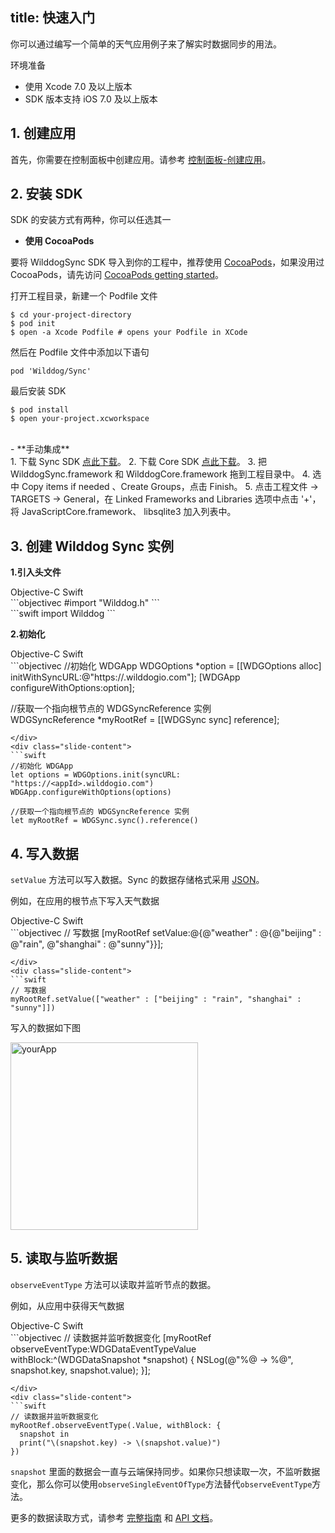 
title: 快速入门
---

你可以通过编写一个简单的天气应用例子来了解实时数据同步的用法。

<div class="env">
    <p class="env-title">环境准备</p>
    <ul>
        <li>使用 Xcode 7.0 及以上版本</li>
        <li> SDK 版本支持 iOS 7.0 及以上版本</li>
    </ul>
</div>

## 1. 创建应用

首先，你需要在控制面板中创建应用。请参考 [控制面板-创建应用](/console/creat.html)。

## 2. 安装 SDK

SDK 的安装方式有两种，你可以任选其一

- **使用 CocoaPods** 

要将 WilddogSync SDK 导入到你的工程中，推荐使用 [CocoaPods](https://cocoapods.org/)，如果没用过 CocoaPods，请先访问  [CocoaPods getting started](https://guides.cocoapods.org/using/getting-started.html)。 

打开工程目录，新建一个 Podfile 文件

	$ cd your-project-directory
	$ pod init
	$ open -a Xcode Podfile # opens your Podfile in XCode

然后在 Podfile 文件中添加以下语句

	pod 'Wilddog/Sync'

最后安装 SDK

	$ pod install
	$ open your-project.xcworkspace

</br>
- **手动集成** 
</br>
1. 下载 Sync SDK <a href="#" class="ios-download-sync" target='_blank'>点此下载</a>。 
2. 下载 Core SDK <a href="#" class="ios-download-core" target='_blank'>点此下载</a>。        
3. 把 WilddogSync.framework 和 WilddogCore.framework 拖到工程目录中。  
4. 选中 Copy items if needed 、Create Groups，点击 Finish。  
5. 点击工程文件 -> TARGETS -> General，在 Linked Frameworks and Libraries 选项中点击 '+'，将 JavaScriptCore.framework、 libsqlite3 加入列表中。

## 3. 创建 Wilddog Sync 实例

**1.引入头文件**

<div class="slide">
<div class='slide-title'>
  <span class="slide-tab tab-current">Objective-C</span>
  <span class="slide-tab">Swift</span>
</div>
<div class="slide-content slide-content-show">
```objectivec
	#import "Wilddog.h"
```
</div>
<div class="slide-content">
```swift
	import Wilddog
```
</div>
</div>

**2.初始化**

<div class="slide">
<div class='slide-title'>
  <span class="slide-tab tab-current">Objective-C</span>
  <span class="slide-tab">Swift</span>
</div>
<div class="slide-content slide-content-show">
```objectivec
//初始化 WDGApp
WDGOptions *option = [[WDGOptions alloc] initWithSyncURL:@"https://<appId>.wilddogio.com"];
[WDGApp configureWithOptions:option];

//获取一个指向根节点的 WDGSyncReference 实例    
WDGSyncReference *myRootRef = [[WDGSync sync] reference];
```
</div>
<div class="slide-content">
```swift
//初始化 WDGApp
let options = WDGOptions.init(syncURL: "https://<appId>.wilddogio.com")
WDGApp.configureWithOptions(options)

//获取一个指向根节点的 WDGSyncReference 实例
let myRootRef = WDGSync.sync().reference()
```
</div>
</div>

## 4. 写入数据

`setValue` 方法可以写入数据。Sync 的数据存储格式采用 [JSON](http://json.org/json-zh.html)。

例如，在应用的根节点下写入天气数据

<div class="slide">
<div class='slide-title'>
  <span class="slide-tab tab-current">Objective-C</span>
  <span class="slide-tab">Swift</span>
</div>
<div class="slide-content slide-content-show">
```objectivec
// 写数据
[myRootRef setValue:@{@"weather" : @{@"beijing" : @"rain", @"shanghai" : @"sunny"}}];


```
</div>
<div class="slide-content">
```swift
// 写数据
myRootRef.setValue(["weather" : ["beijing" : "rain", "shanghai" : "sunny"]])

```
</div>
</div>

写入的数据如下图

 <img src="/images/saveapp.png" alt="yourApp" width="300">

## 5. 读取与监听数据

`observeEventType` 方法可以读取并监听节点的数据。

例如，从应用中获得天气数据

<div class="slide">
<div class='slide-title'>
  <span class="slide-tab tab-current">Objective-C</span>
  <span class="slide-tab">Swift</span>
</div>
<div class="slide-content slide-content-show">
```objectivec
// 读数据并监听数据变化
[myRootRef observeEventType:WDGDataEventTypeValue withBlock:^(WDGDataSnapshot *snapshot) {
    NSLog(@"%@ -> %@", snapshot.key, snapshot.value);
}];

```
</div>
<div class="slide-content">
```swift
// 读数据并监听数据变化
myRootRef.observeEventType(.Value, withBlock: {
  snapshot in
  print("\(snapshot.key) -> \(snapshot.value)")
})

```
</div>
</div>

`snapshot` 里面的数据会一直与云端保持同步。如果你只想读取一次，不监听数据变化，那么你可以使用`observeSingleEventOfType`方法替代`observeEventType`方法。

更多的数据读取方式，请参考 [完整指南](/guide/sync/ios/save-data.html) 和 [API 文档](/api/sync/ios.html)。



